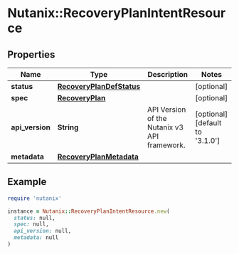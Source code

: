 # Nutanix::RecoveryPlanIntentResource

## Properties

| Name | Type | Description | Notes |
| ---- | ---- | ----------- | ----- |
| **status** | [**RecoveryPlanDefStatus**](RecoveryPlanDefStatus.md) |  | [optional] |
| **spec** | [**RecoveryPlan**](RecoveryPlan.md) |  | [optional] |
| **api_version** | **String** | API Version of the Nutanix v3 API framework. | [optional][default to &#39;3.1.0&#39;] |
| **metadata** | [**RecoveryPlanMetadata**](RecoveryPlanMetadata.md) |  |  |

## Example

```ruby
require 'nutanix'

instance = Nutanix::RecoveryPlanIntentResource.new(
  status: null,
  spec: null,
  api_version: null,
  metadata: null
)
```


